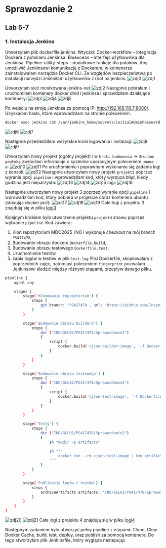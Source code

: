 # Sprawozdanie 2 
## Lab 5-7
### 1.  Instalacja Jenkins
Utworzyłam plik dockerfile.jenkins:
Wtyczki: Docker-workflow – integracja Dockera z potokami Jenkinsa. Blueocean – interfejs użytkownika dla Jenkinsa. Pipeline-utility-steps – dodatkowe funkcje dla potoków. Aby umożliwić Jenkinsowi komunikację z Dockerem, w kontenerze zainstalowałam narzędzia Docker CLI. Ze względów bezpieczeństwa po instalacji narzędzi zmieniłam użytkownika z root na jenkins.
![zdj0](screenshots2/51.png)
![zdj1](screenshots2/50.png)

Utworzyłam sieć mostkowana jenkins-net
![zdj2](screenshots2/52.png)
Następnie pobrałam i uruchomiłam kontenery docker dind i jenkinsa i sprawdziłam działające kontenery:
![zdj3](screenshots2/53.png)
![zdj4](screenshots2/55.png)
![zdj5](screenshots2/56.png)

Po wejsciu na stroję Jenkinsa za pomocą IP: http://192.168.116.7:8080/. Uzyskałam hasło, które wprowadziłam na stronie poleceniem:
```bash
docker exec jenkins cat /var/jenkins_home/secrets/initialAdminPassword
```
![zdj6](screenshots2/58.png)
![zdj7](screenshots2/57.png)

Następnie prześledziłam wszytskie kroki logowania i instalacji:
![zdj8](screenshots2/59.png)
![zdj9](screenshots2/60.png)

Utworzyłam nowy projekt (ogólny projekt) i w `kroki budowania` -> `Uruchom powłokę` zwróciłam informacje o systemie operacyjnym poleceniem `uname -a`:
![zdj10](screenshots2/61.png)
![zdj11](screenshots2/62.png)
Po uruchomieniu i poprawnym wykonaniu się zadania logi z konsoli:
![zdj12](screenshots2/63.png)
Następnie utworzyłam nowy projekt `projekt2` poprzez wyranie opcji `pipeline` i wprowadziłam kod, który wyrzuca błąd, kiedy godzina jest nieparzysta:
![zdj13](screenshots2/65.png)
![zdj14](screenshots2/66.png)
![zdj15](screenshots2/64.png)
logi:
![zdj16](screenshots2/68.png)

Następnie utworzyłam nowy projekt 3 poprzez wyranie opcji `pipeline` i wprowadziłam kod, który pobiera w projekcie obraz kontenera ubuntu (stosując docker pull):
![zdj17](screenshots2/71.png)
![zdj18](screenshots2/70.png)
![zdj19](screenshots2/69.png)
Całe logi z projektu 3 znajdują się w pliku [logi3](screenshots2/logi3.txt)

Kolejnym krokiem było utworzenie projektu `projekt4` znowu poprzez wybranie `pipeline`. 
Kod zawiera:
1) Klon repozytorium MDO2025_INO i wykonuje checkout na mój branch `PS417478`,
2) Budowanie obrazu dockera `Dockerfile.build`,
3) Budowanie obrazu testowego `Dockerfile.test`,
4) Uruchomienie testów
5) zapis logów w testów w plik `test.log`
Pliki Dockerfile, skopiowałam z poprzednich zajęc, natomiast poleceniem `fingerprint` pozwalam Jenkinsowi śledzić między różnymi etapami, przepływ danego pliku.
```bash
pipeline {
    agent any

    stages {
        stage('Klonowanie repozytorium') { 
            steps {
                git branch: 'PS417478', url: 'https://github.com/InzynieriaOprogramowaniaAGH/MDO2025_INO.git'
            }
        }

        stage('Budowanie obrazu buildera') {
            steps {
                dir ("INO/GCL02/PS417478/Sprawozdanie2")
                {
                    script {
                        docker.build('cjson-builder-image', '-f Dockerfile.build .')
                    }
                }
            }
        }

        stage('Budowanie obrazu testowego') {
            steps {
                dir ("INO/GCL02/PS417478/Sprawozdanie2")
                {
                    script {
                        docker.build('cjson-test-image', '-f Dockerfile.test .')
                    }
                }
            }
        }

        stage('Testy') {
            steps {
                dir ("INO/GCL02/PS417478/Sprawozdanie2")
                {
                    sh "mkdir -p artifacts"

                    sh """
                        docker run --rm cjson-test-image | tee artifacts/test.log
                    """
                }    
            }
        }

        stage('Publikacja logów z testów') {
            steps {
                archiveArtifacts artifacts: 'INO/GCL02/PS417478/Sprawozdanie2/artifacts/test.log', fingerprint: true
            }
        }
    }
}
```
![zdj20](screenshots2/72.png)
![zdj21](screenshots2/73.png)
Całe logi z projektu 4 znajdują się w pliku [logi4](screenshots2/logi4.txt)

Następnym zadaniem było utworzyć pełny pipeline z etapami: Clone, Clear Docker Cache, build, test, deploy, oraz publish za pomocą kontenera. 
Do tego stworzyłam plik Jenkinsfile, który wygląda nastepując